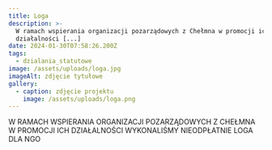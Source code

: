 ```yaml
---
title: Loga
description: >-
  W ramach wspierania organizacji pozarządowych z Chełmna w promocji ich
  działalności [...]
date: 2024-01-30T07:58:26.200Z
tags:
  - dzialania_statutowe
image: /assets/uploads/loga.jpg
imageAlt: zdjęcie tytułowe
gallery:
  - caption: zdjęcie projektu
    image: /assets/uploads/loga.png
---
```

W RAMACH WSPIERANIA ORGANIZACJI POZARZĄDOWYCH Z CHEŁMNA W PROMOCJI ICH DZIAŁALNOŚCI WYKONALIŚMY NIEODPŁATNIE LOGA DLA NGO
